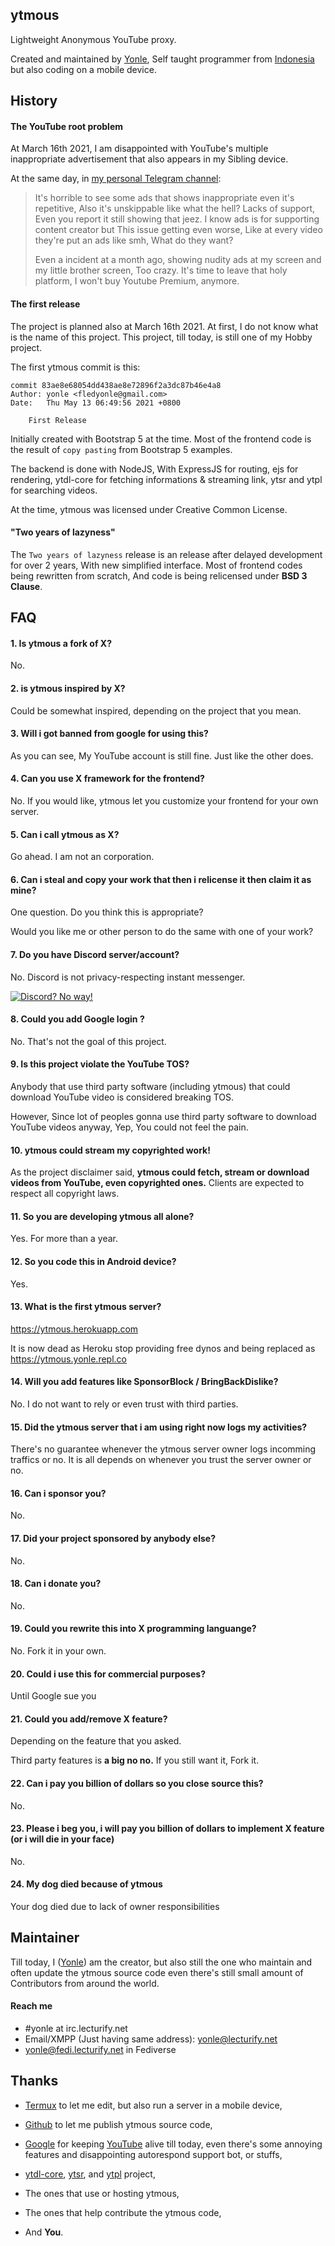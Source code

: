 ## ytmous
Lightweight Anonymous YouTube proxy.

Created and maintained by [Yonle](https://yonle.github.io), Self taught programmer from [Indonesia](https://en.wikipedia.org/wiki/Indonesia) but also coding on a mobile device.

## History
#### The YouTube root problem
At March 16th 2021, I am disappointed with YouTube's multiple inappropriate advertisement that also appears in my Sibling device.

At the same day, in [my personal Telegram channel](https://t.me/+PSV_Bj7MBiE4M2Q1):

> It's horrible to see some ads that shows inappropriate even it's repetitive, Also it's unskippable like what the hell? Lacks of support, Even you report it still showing that jeez. I know ads is for supporting content creator but This issue getting even worse, Like at every video they're put an ads like smh, What do they want?
> 
> Even a incident at a month ago, showing nudity ads at my screen and my little brother screen, Too crazy. It's time to leave that holy platform, I won't buy Youtube Premium, anymore.

#### The first release
The project is planned also at March 16th 2021. At first, I do not know what is the name of this project. This project, till today, is still one of my Hobby project.

The first ytmous commit is this:
```
commit 83ae8e68054dd438ae8e72896f2a3dc87b46e4a8
Author: yonle <fledyonle@gmail.com>
Date:   Thu May 13 06:49:56 2021 +0800

    First Release
```

Initially created with Bootstrap 5 at the time. Most of the frontend code is the result of `copy pasting` from Bootstrap 5 examples.

The backend is done with NodeJS, With ExpressJS for routing, ejs for rendering, ytdl-core for fetching informations & streaming link, ytsr and ytpl for searching videos.

At the time, ytmous was licensed under Creative Common License.

#### "Two years of lazyness"
The `Two years of lazyness` release is an release after delayed development for over 2 years, With new simplified interface. Most of frontend codes being rewritten from scratch, And code is being relicensed under **BSD 3 Clause**.

## FAQ
#### 1. Is ytmous a fork of X?
No.

#### 2. is ytmous inspired by X?
Could be somewhat inspired, depending on the project that you mean.

#### 3. Will i got banned from google for using this?
As you can see, My YouTube account is still fine. Just like the other does.

#### 4. Can you use X framework for the frontend?
No. If you would like, ytmous let you customize your frontend for your own server.

#### 5. Can i call ytmous as X?
Go ahead. I am not an corporation.

#### 6. Can i steal and copy your work that then i relicense it then claim it as mine?
One question. Do you think this is appropriate?

Would you like me or other person to do the same with one of your work?

#### 7. Do you have Discord server/account?
No. Discord is not privacy-respecting instant messenger.

[![Discord? No way!](https://spyware.neocities.org/images/discord-no-way-2.gif)](https://spyware.neocities.org/articles/discord)

#### 8. Could you add Google login ?
No. That's not the goal of this project.

#### 9. Is this project violate the YouTube TOS?
Anybody that use third party software (including ytmous) that could download YouTube video is considered breaking TOS.

However, Since lot of peoples gonna use third party software to download YouTube videos anyway, Yep, You could not feel the pain.

#### 10. ytmous could stream my copyrighted work!
As the project disclaimer said, __ytmous could fetch, stream or download videos from YouTube, even copyrighted ones.__ Clients are expected to respect all copyright laws.

#### 11. So you are developing ytmous all alone?
Yes. For more than a year.

#### 12. So you code this in Android device?
Yes.

#### 13. What is the first ytmous server?
https://ytmous.herokuapp.com

It is now dead as Heroku stop providing free dynos and being replaced as https://ytmous.yonle.repl.co

#### 14. Will you add features like SponsorBlock / BringBackDislike?
No. I do not want to rely or even trust with third parties.

#### 15. Did the ytmous server that i am using right now logs my activities?
There's no guarantee whenever the ytmous server owner logs incomming traffics or no. It is all depends on whenever you trust the server owner or no.

#### 16. Can i sponsor you?
No.

#### 17. Did your project sponsored by anybody else?
No.

#### 18. Can i donate you?
No.

#### 19. Could you rewrite this into X programming languange?
No. Fork it in your own.

#### 20. Could i use this for commercial purposes?
Until Google sue you

#### 21. Could you add/remove X feature?
Depending on the feature that you asked.

Third party features is **__a big no no.__** If you still want it, Fork it.

#### 22. Can i pay you billion of dollars so you close source this?
No.

#### 23. Please i beg you, i will pay you billion of dollars to implement X feature (or i will die in your face)
No.

#### 24. My dog died because of ytmous
Your dog died due to lack of owner responsibilities

## Maintainer
Till today, I ([Yonle](https://yonle.github.io)) am the creator, but also still the one who maintain and often update the ytmous source code even there's still small amount of Contributors from around the world.

#### Reach me
- #yonle at irc.lecturify.net
- Email/XMPP (Just having same address): yonle@lecturify.net
- [yonle@fedi.lecturify.net](https://fedi.lecturify.net/users/yonle) in Fediverse

## Thanks
- [Termux](https://github.com/termux) to let me edit, but also run a server in a mobile device,
- [Github](https://github.com) to let me publish ytmous source code,

- [Google](https://www.google.com) for keeping [YouTube](https://youtube.com) alive till today, even there's some annoying features and disappointing autorespond support bot, or stuffs,
- [ytdl-core](https://github.com/fent/node-ytdl-core), [ytsr](https://github.com/TimeForANinja/node-ytsr), and [ytpl](https://github.com/TimeForANinja/node-ytpl) project,

- The ones that use or hosting ytmous,
- The ones that help contribute the ytmous code,

- And **You**.
